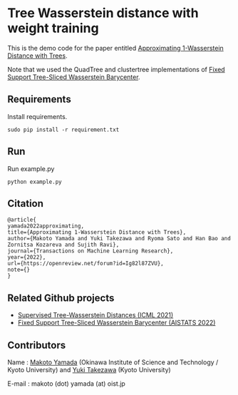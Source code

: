 # Tree Wasserstein distance with weight training
This is the demo code for the paper entitled [Approximating 1-Wasserstein Distance with Trees](https://openreview.net/forum?id=Ig82l87ZVU).

Note that we used the QuadTree and clustertree implementations of [Fixed Support Tree-Sliced Wasserstein Barycenter](https://github.com/yukiTakezawa/FS_TSWB).

## Requirements
Install requirements.
```
sudo pip install -r requirement.txt
```

## Run
Run example.py
```
python example.py
```

## Citation
```
@article{
yamada2022approximating,
title={Approximating 1-Wasserstein Distance with Trees},
author={Makoto Yamada and Yuki Takezawa and Ryoma Sato and Han Bao and Zornitsa Kozareva and Sujith Ravi},
journal={Transactions on Machine Learning Research},
year={2022},
url={https://openreview.net/forum?id=Ig82l87ZVU},
note={}
}
```

## Related Github projects
- [Supervised Tree-Wasserstein Distances (ICML 2021)](https://github.com/yukiTakezawa/STW)
- [Fixed Support Tree-Sliced Wasserstein Barycenter (AISTATS 2022)](https://github.com/yukiTakezawa/FS_TSWB)

## Contributors
Name : [Makoto Yamada](https://riken-yamada.github.io/profile.html) (Okinawa Institute of Science and Technology / Kyoto University) and [Yuki Takezawa](https://yukitakezawa.github.io/) (Kyoto University)

E-mail : makoto (dot) yamada (at) oist.jp
